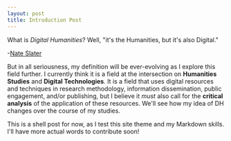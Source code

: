 ```yaml
---
layout: post
title: Introduction Post
---
```


What is _Digital Humanities_? Well, "it's the Humanities, but it's also Digital."

-[Nate Slater](https://whatisdigitalhumanities.com) 


But in all seriousness, my definition will be ever-evolving as I explore this field further. I currently think it is a field at 
the intersection on **Humanities Studies** and **Digital Technologies**. It is a field that uses digital resources and techniques in research methodology, information dissemination, public engagement, and/or publishing, but I believe it _must_ also call for the **critical analysis** of the application of these resources. We'll see how my idea of DH changes over the course of my studies.


This is a shell post for now, as I test this site theme and my Markdown skills. I'll have more actual words to contribute soon!
